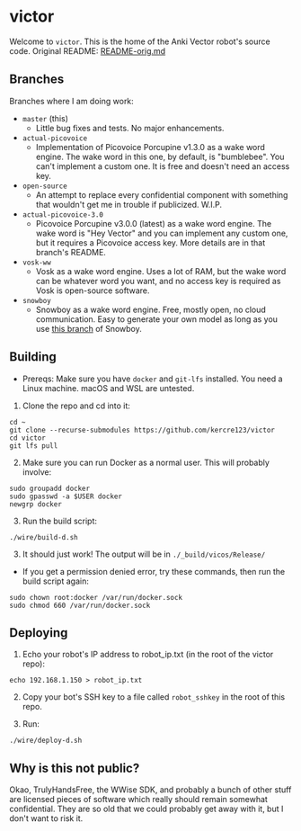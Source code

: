 # victor

Welcome to `victor`. This is the home of the Anki Vector robot's source code. Original README: [README-orig.md](/README-orig.md)

## Branches

Branches where I am doing work:

- `master` (this)
  -  Little bug fixes and tests. No major enhancements.
- `actual-picovoice`
  -  Implementation of Picovoice Porcupine v1.3.0 as a wake word engine. The wake word in this one, by default, is "bumblebee". You can't implement a custom one. It is free and doesn't need an access key.
- `open-source`
  -  An attempt to replace every confidential component with something that wouldn't get me in trouble if publicized. W.I.P.
- `actual-picovoice-3.0`
  -  Picovoice Porcupine v3.0.0 (latest) as a wake word engine. The wake word is "Hey Vector" and you can implement any custom one, but it requires a Picovoice access key. More details are in that branch's README.
- `vosk-ww`
  - Vosk as a wake word engine. Uses a lot of RAM, but the wake word can be whatever word you want, and no access key is required as Vosk is open-source software.
- `snowboy`
  - Snowboy as a wake word engine. Free, mostly open, no cloud communication. Easy to generate your own model as long as you use [this branch](https://github.com/hanzala123/snowboy/tree/master) of Snowboy.

## Building

 - Prereqs: Make sure you have `docker` and `git-lfs` installed. You need a Linux machine. macOS and WSL are untested.

1. Clone the repo and cd into it:

```
cd ~
git clone --recurse-submodules https://github.com/kercre123/victor
cd victor
git lfs pull
```

2. Make sure you can run Docker as a normal user. This will probably involve:

```
sudo groupadd docker
sudo gpasswd -a $USER docker
newgrp docker
```

3. Run the build script:
```
./wire/build-d.sh
```

3. It should just work! The output will be in `./_build/vicos/Release/`

- If you get a permission denied error, try these commands, then run the build script again:
```
sudo chown root:docker /var/run/docker.sock
sudo chmod 660 /var/run/docker.sock
```


## Deploying

1. Echo your robot's IP address to robot_ip.txt (in the root of the victor repo):

```
echo 192.168.1.150 > robot_ip.txt
```

2. Copy your bot's SSH key to a file called `robot_sshkey` in the root of this repo.

3. Run:

```
./wire/deploy-d.sh
```

## Why is this not public?

Okao, TrulyHandsFree, the WWise SDK, and probably a bunch of other stuff are licensed pieces of software which really should remain somewhat confidential. They are so old that we could probably get away with it, but I don't want to risk it.
